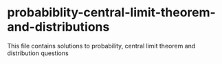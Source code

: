 # probabiblity-central-limit-theorem-and-distributions


This file contains solutions to probability, central limit theorem and distribution questions
